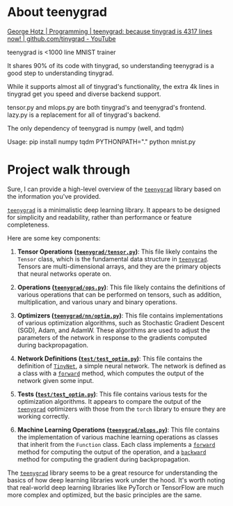 # About teenygrad
[George Hotz | Programming | teenygrad: because tinygrad is 4317 lines now! | github.com/tinygrad - YouTube](https://www.youtube.com/watch?v=yyHU5SJ-BPA)

teenygrad is <1000 line MNIST trainer

It shares 90% of its code with tinygrad,
so understanding teenygrad is a good step to understanding tinygrad.

While it supports almost all of tinygrad's functionality,
the extra 4k lines in tinygrad get you speed and diverse backend support.

tensor.py and mlops.py are both tinygrad's and teenygrad's frontend.
lazy.py is a replacement for all of tinygrad's backend.

The only dependency of teenygrad is numpy (well, and tqdm)

Usage:
pip install numpy tqdm
PYTHONPATH="." python mnist.py


# Project walk through
Sure, I can provide a high-level overview of the [`teenygrad`](command:_github.copilot.openRelativePath?%5B%22teenygrad%22%5D "teenygrad") library based on the information you've provided.

[`teenygrad`](command:_github.copilot.openRelativePath?%5B%22teenygrad%22%5D "teenygrad") is a minimalistic deep learning library. It appears to be designed for simplicity and readability, rather than performance or feature completeness.

Here are some key components:

1. **Tensor Operations ([`teenygrad/tensor.py`](command:_github.copilot.openRelativePath?%5B%22teenygrad%2Ftensor.py%22%5D "teenygrad/tensor.py"))**: This file likely contains the `Tensor` class, which is the fundamental data structure in [`teenygrad`](command:_github.copilot.openRelativePath?%5B%22teenygrad%22%5D "teenygrad"). Tensors are multi-dimensional arrays, and they are the primary objects that neural networks operate on.

2. **Operations ([`teenygrad/ops.py`](command:_github.copilot.openRelativePath?%5B%22teenygrad%2Fops.py%22%5D "teenygrad/ops.py"))**: This file likely contains the definitions of various operations that can be performed on tensors, such as addition, multiplication, and various unary and binary operations.

3. **Optimizers ([`teenygrad/nn/optim.py`](command:_github.copilot.openRelativePath?%5B%22teenygrad%2Fnn%2Foptim.py%22%5D "teenygrad/nn/optim.py"))**: This file contains implementations of various optimization algorithms, such as Stochastic Gradient Descent (SGD), Adam, and AdamW. These algorithms are used to adjust the parameters of the network in response to the gradients computed during backpropagation.

4. **Network Definitions ([`test/test_optim.py`](command:_github.copilot.openRelativePath?%5B%22test%2Ftest_optim.py%22%5D "test/test_optim.py"))**: This file contains the definition of [`TinyNet`](command:_github.copilot.openSymbolInFile?%5B%22test%2Ftest_optim.py%22%2C%22TinyNet%22%5D "test/test_optim.py"), a simple neural network. The network is defined as a class with a [`forward`](command:_github.copilot.openSymbolInFile?%5B%22mnist.py%22%2C%22forward%22%5D "mnist.py") method, which computes the output of the network given some input.

5. **Tests ([`test/test_optim.py`](command:_github.copilot.openRelativePath?%5B%22test%2Ftest_optim.py%22%5D "test/test_optim.py"))**: This file contains various tests for the optimization algorithms. It appears to compare the output of the [`teenygrad`](command:_github.copilot.openRelativePath?%5B%22teenygrad%22%5D "teenygrad") optimizers with those from the `torch` library to ensure they are working correctly.

6. **Machine Learning Operations ([`teenygrad/mlops.py`](command:_github.copilot.openRelativePath?%5B%22teenygrad%2Fmlops.py%22%5D "teenygrad/mlops.py"))**: This file contains the implementation of various machine learning operations as classes that inherit from the `Function` class. Each class implements a [`forward`](command:_github.copilot.openSymbolInFile?%5B%22mnist.py%22%2C%22forward%22%5D "mnist.py") method for computing the output of the operation, and a [`backward`](command:_github.copilot.openSymbolInFile?%5B%22teenygrad%2Fmlops.py%22%2C%22backward%22%5D "teenygrad/mlops.py") method for computing the gradient during backpropagation.

The [`teenygrad`](command:_github.copilot.openRelativePath?%5B%22teenygrad%22%5D "teenygrad") library seems to be a great resource for understanding the basics of how deep learning libraries work under the hood. It's worth noting that real-world deep learning libraries like PyTorch or TensorFlow are much more complex and optimized, but the basic principles are the same.
